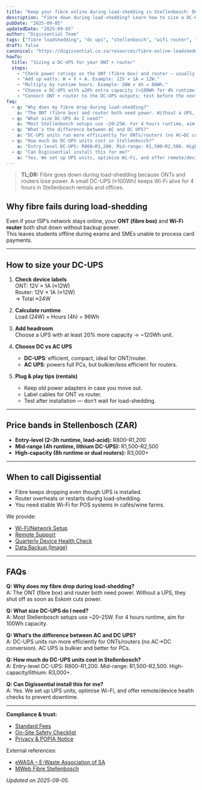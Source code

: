 ```yaml
---
title: "Keep your fibre online during load-shedding in Stellenbosch: DC-UPS sizing guide"
description: "Fibre down during load-shedding? Learn how to size a DC-UPS for your ONT + router, keep Wi-Fi running, and avoid downtime in Stellenbosch."
pubDate: "2025-09-05"
updatedDate: "2025-09-05"
author: "Digissential Team"
tags: ["fibre loadshedding", "dc ups", "stellenbosch", "wifi router", "backup power"]
draft: false
canonical: "https://digissential.co.za/resources/fibre-online-loadshedding-stellenbosch-dc-ups/"
howTo:
  title: "Sizing a DC-UPS for your ONT + router"
  steps:
    - "Check power ratings on the ONT (fibre box) and router — usually 6–12V at 1–2A each."
    - "Add up watts: W = V × A. Example: 12V × 1A = 12W."
    - "Multiply by runtime hours. Example: 20W × 4h = 80Wh."
    - "Choose a DC-UPS with ≥20% extra capacity (≈100Wh for 4h runtime)."
    - "Connect ONT + router to the DC-UPS outputs; test before the next load-shedding slot."
faq:
  - q: "Why does my fibre drop during load-shedding?"
    a: "The ONT (fibre box) and router both need power. Without a UPS, they shut off as soon as Eskom cuts power."
  - q: "What size DC-UPS do I need?"
    a: "Most Stellenbosch setups use ~20–25W. For 4 hours runtime, aim for 100Wh capacity."
  - q: "What’s the difference between AC and DC UPS?"
    a: "DC-UPS units run more efficiently for ONTs/routers (no AC→DC conversion). AC UPS is bulkier and better for PCs."
  - q: "How much do DC-UPS units cost in Stellenbosch?"
    a: "Entry-level DC-UPS: R800–R1,200. Mid-range: R1,500–R2,500. High-capacity/lithium: R3,000+."
  - q: "Can Digissential install this for me?"
    a: "Yes. We set up UPS units, optimise Wi-Fi, and offer remote/device health checks to prevent downtime."
---
```


> **TL;DR:** Fibre goes down during load-shedding because ONTs and routers lose power. A small DC-UPS (≈100Wh) keeps Wi-Fi alive for 4 hours in Stellenbosch rentals and offices.

## Why fibre fails during load-shedding

Even if your ISP’s network stays online, your **ONT (fibre box)** and **Wi-Fi router** both shut down without backup power.  
This leaves students offline during exams and SMEs unable to process card payments.

---

## How to size your DC-UPS

1. **Check device labels**  
   ONT: 12V × 1A (≈12W)  
   Router: 12V × 1A (≈12W)  
   → Total ≈24W  

2. **Calculate runtime**  
   Load (24W) × Hours (4h) = 96Wh  

3. **Add headroom**  
   Choose a UPS with at least 20% more capacity → ~120Wh unit.  

4. **Choose DC vs AC UPS**  
   - **DC-UPS**: efficient, compact, ideal for ONT/router.  
   - **AC UPS**: powers full PCs, but bulkier/less efficient for routers.  

5. **Plug & play tips (rentals)**  
   - Keep old power adapters in case you move out.  
   - Label cables for ONT vs router.  
   - Test after installation — don’t wait for load-shedding.  

---

## Price bands in Stellenbosch (ZAR)

- **Entry-level (2–3h runtime, lead-acid):** R800–R1,200  
- **Mid-range (4h runtime, lithium DC-UPS):** R1,500–R2,500  
- **High-capacity (8h runtime or dual routers):** R3,000+  

---

## When to call Digissential

- Fibre keeps dropping even though UPS is installed.  
- Router overheats or restarts during load-shedding.  
- You need stable Wi-Fi for POS systems in cafés/wine farms.  

We provide:  
- [Wi-Fi/Network Setup](/services/wifi-network-setup/)  
- [Remote Support](/services/remote-support-setup/)  
- [Quarterly Device Health Check](/services/device-health-check/)  
- [Data Backup (Image)](/services/data-backup-recovery/)  

---

## FAQs

**Q: Why does my fibre drop during load-shedding?**  
A: The ONT (fibre box) and router both need power. Without a UPS, they shut off as soon as Eskom cuts power.

**Q: What size DC-UPS do I need?**  
A: Most Stellenbosch setups use ~20–25W. For 4 hours runtime, aim for 100Wh capacity.

**Q: What’s the difference between AC and DC UPS?**  
A: DC-UPS units run more efficiently for ONTs/routers (no AC→DC conversion). AC UPS is bulkier and better for PCs.

**Q: How much do DC-UPS units cost in Stellenbosch?**  
A: Entry-level DC-UPS: R800–R1,200. Mid-range: R1,500–R2,500. High-capacity/lithium: R3,000+.

**Q: Can Digissential install this for me?**  
A: Yes. We set up UPS units, optimise Wi-Fi, and offer remote/device health checks to prevent downtime.

---

**Compliance & trust:**  
- [Standard Fees](/legal/standard-fees/)  
- [On-Site Safety Checklist](/legal/on-site-safety-checklist/)  
- [Privacy & POPIA Notice](/legal/privacy-popia-processing-notice/)  

External references:  
- [eWASA – E-Waste Association of SA](https://ewasa.org/?utm_source=chatgpt.com)  
- [MWeb Fibre Stellenbosch](https://www.mweb.co.za/?utm_source=chatgpt.com)  

*Updated on 2025-09-05.*
